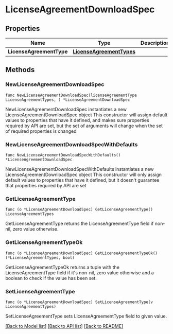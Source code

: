 # LicenseAgreementDownloadSpec

## Properties

Name | Type | Description | Notes
------------ | ------------- | ------------- | -------------
**LicenseAgreementType** | [**LicenseAgreementTypes**](LicenseAgreementTypes.md) |  | 

## Methods

### NewLicenseAgreementDownloadSpec

`func NewLicenseAgreementDownloadSpec(licenseAgreementType LicenseAgreementTypes, ) *LicenseAgreementDownloadSpec`

NewLicenseAgreementDownloadSpec instantiates a new LicenseAgreementDownloadSpec object
This constructor will assign default values to properties that have it defined,
and makes sure properties required by API are set, but the set of arguments
will change when the set of required properties is changed

### NewLicenseAgreementDownloadSpecWithDefaults

`func NewLicenseAgreementDownloadSpecWithDefaults() *LicenseAgreementDownloadSpec`

NewLicenseAgreementDownloadSpecWithDefaults instantiates a new LicenseAgreementDownloadSpec object
This constructor will only assign default values to properties that have it defined,
but it doesn't guarantee that properties required by API are set

### GetLicenseAgreementType

`func (o *LicenseAgreementDownloadSpec) GetLicenseAgreementType() LicenseAgreementTypes`

GetLicenseAgreementType returns the LicenseAgreementType field if non-nil, zero value otherwise.

### GetLicenseAgreementTypeOk

`func (o *LicenseAgreementDownloadSpec) GetLicenseAgreementTypeOk() (*LicenseAgreementTypes, bool)`

GetLicenseAgreementTypeOk returns a tuple with the LicenseAgreementType field if it's non-nil, zero value otherwise
and a boolean to check if the value has been set.

### SetLicenseAgreementType

`func (o *LicenseAgreementDownloadSpec) SetLicenseAgreementType(v LicenseAgreementTypes)`

SetLicenseAgreementType sets LicenseAgreementType field to given value.



[[Back to Model list]](../README.md#documentation-for-models) [[Back to API list]](../README.md#documentation-for-api-endpoints) [[Back to README]](../README.md)


